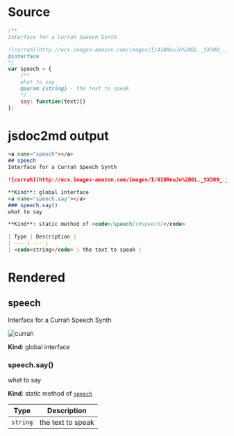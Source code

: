 # Source
```js
/**
Interface for a Currah Speech Synth

![currah](http://ecx.images-amazon.com/images/I/41NReuJn%2BGL._SX300_.jpg)
@interface
*/
var speech = {
    /**
    what to say
    @param {string} - the text to speak
    */
    say: function(text){}   
};

```

# jsdoc2md output
```markdown
<a name="speech"></a>
## speech
Interface for a Currah Speech Synth

![currah](http://ecx.images-amazon.com/images/I/41NReuJn%2BGL._SX300_.jpg)

**Kind**: global interface  
<a name="speech.say"></a>
### speech.say()
what to say

**Kind**: static method of <code>[speech](#speech)</code>  

| Type | Description |
| --- | --- |
| <code>string</code> | the text to speak |

```

# Rendered
<a name="speech"></a>
## speech
Interface for a Currah Speech Synth

![currah](http://ecx.images-amazon.com/images/I/41NReuJn%2BGL._SX300_.jpg)

**Kind**: global interface  
<a name="speech.say"></a>
### speech.say()
what to say

**Kind**: static method of <code>[speech](#speech)</code>  

| Type | Description |
| --- | --- |
| <code>string</code> | the text to speak |

